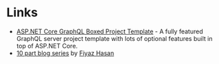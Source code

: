 # Links

* [ASP.NET Core GraphQL Boxed Project Template](https://github.com/Dotnet-Boxed/Templates/blob/master/Docs/GraphQL.md) - A fully featured GraphQL server project template with lots of optional features built in top of ASP.NET Core.
* [10 part blog series](http://fiyazhasan.me/tag/graphql-dotnet/) by [Fiyaz Hasan](https://twitter.com/FiyazBinHasan)

